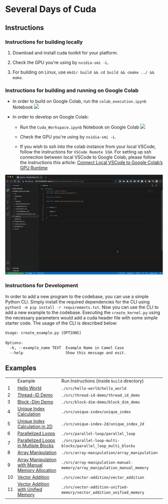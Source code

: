# Several Days of Cuda

## Instructions

### Instructions for building locally

1. Download and install cuda toolkit for your platform.

2. Check the GPU you're using by `nvidia-smi -L`.

3. For building on Linux, use `mkdir build && cd build && cmake ../ && make`.

### Instructions for building and running on Google Colab

- In order to build on Google Colab, run the `colab_execution.ipynb` Notebook [![](https://colab.research.google.com/assets/colab-badge.svg)](https://colab.research.google.com/github/soumik12345/Several-Days-of-Cuda/blob/refactor/notebooks/colab_execution.ipynb)

- In order to develop on Google Colab:
   
   - Run the `Cuda_Workspace.ipynb` Notebook on Google Colab [![](https://colab.research.google.com/assets/colab-badge.svg)](https://colab.research.google.com/github/soumik12345/Several-Days-of-Cuda/blob/master/notebooks/Cuda_Workspace.ipynb)
   
   - Check the GPU you're using by `nvidia-smi -L`.
   
   - If you wish to ssh into the colab instance from your local VSCode, follow the instructions for `VSCode Remote SSH`. For setting up ssh connection between local VSCode to Google Colab, please follow the instructions this article: [Connect Local VSCode to Google Colab’s GPU Runtime](https://medium.com/swlh/connecting-local-vscode-to-google-colabs-gpu-runtime-bceda3d6cf64)

![](./assets/sample_execution_example.gif)

### Instructions for Development

In order to add a new program to the codebase, you can use a simple Python CLI. Simply install the required 
dependencies for the CLI using `python3 -m pip install -r requirements.txt`. Now you can use the CLI to add a new 
example to the codebase. Executing the `create_kernel.py` using the necessary parameters would add a cuda header file 
with some simple starter code. The usage of the CLI is described below:

```
Usage: create_example.py [OPTIONS]

Options:
  -k, --example_name TEXT  Example Name in Camel Case
  --help                   Show this message and exit.
```

## Examples

<table>
   <th>
      <td>Example</td>
      <td>Run Instructions (inside <code>build</code> directory)</td>
   </th>
   <tr>
      <td>1</td>
      <td><a href="src/hello-world">Hello World</a></td>
      <td><code>./src/hello-world/hello_world</code></td>
   </tr>
   <tr>
      <td>2</td>
      <td><a href="src/thread-id-demo">Thread-ID Demo</a></td>
      <td><code>./src/thread-id-demo/thread_id_demo</code></td>
   </tr>
   <tr>
      <td>3</td>
      <td><a href="src/block-dim-demo">Block-Dim Demo</a></td>
      <td><code>./src/block-dim-demo/block_dim_demo</code></td>
   </tr>
   <tr>
      <td>4</td>
      <td><a href="src/unique-index">Unique Index Calculation</a></td>
      <td><code>./src/unique-index/unique_index</code></td>
   </tr>
   <tr>
      <td>5</td>
      <td><a href="src/unique-index-2d">Unique Index Calculation in 2D</a></td>
      <td><code>./src/unique-index-2d/unique_index_2d</code></td>
   </tr>
   <tr>
      <td>6</td>
      <td><a href="src/parallel-loop">Parallelized Loops</a></td>
      <td><code>./src/parallel-loop/parallel_loop</code></td>
   </tr>
   <tr>
      <td>7</td>
      <td><a href="src/parallel-loop-multi-blocks">Parallelized Loops in Multiple Blocks</a></td>
      <td><code>./src/parallel-loop-multi-blocks/parallel_loop_multi_blocks</code></td>
   </tr>
   <tr>
      <td>8</td>
      <td><a href="src/array-manipulation">Array Manipulation</a></td>
      <td><code>./src/array-manipulation/array_manipulation</code></td>
   </tr>
   <tr>
      <td>9</td>
      <td><a href="src/array-manipulation-manual-memory">Array Manipulation with Manual Memory Allocation</a></td>
      <td><code>./src/array-manipulation-manual-memory/array_manipulation_manual_memory</code></td>
   </tr>
   <tr>
      <td>10</td>
      <td><a href="src/vector-addition">Vector Addition</a></td>
      <td><code>./src/vector-addition/vector_addition</code></td>
   </tr>
   <tr>
      <td>11</td>
      <td><a href="src/vector-addition-unified-memory">Vector Addition with Unified Memory</a></td>
      <td><code>./src/vector-addition-unified-memory/vector_addition_unified_memory</code></td>
   </tr>
</table>
